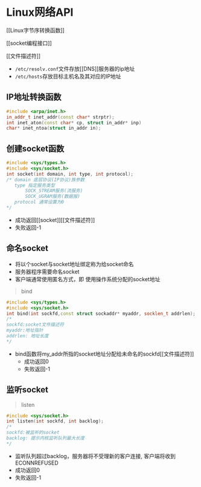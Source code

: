 # Linux网络API

[[Linux字节序转换函数]]

[[socket编程接口]]

[[文件描述符]]

- `/etc/resolv.conf`文件存放[[DNS]]服务器的ip地址
- `/etc/hosts`存放目标主机名及其对应的IP地址

## IP地址转换函数

```c++
#include <arpa/inet.h>
in_addr_t inet_addr(const char* strptr);
int inet_aton(const char* cp, struct in_addr* inp)
char* inet_ntoa(struct in_addr in);
```
  
## 创建socket函数

```c++
#include <sys/types.h>
#include <sys/socket.h>
int socket(int domain, int type, int protocol);
/* domain 底层协议(IP协议)族参数
   type 指定服务类型
       SOCK_STREAM服务(流服务)
       SOCK_UGRAM服务(数据报)
   protocol 通常设置为0  
*/
```

  - 成功返回[[socket]][[文件描述符]]
  - 失败返回-1
  
## 命名socket

- 将以个socket与socket地址绑定称为给socket命名
- 服务器程序需要命名socket
- 客户端通常使用匿名方式，即 使用操作系统分配的socket地址

> bind

```c++
#include <sys/types.h>
#include <sys/socket.h>
int bind(int sockfd,const struct sockaddr* myaddr, socklen_t addrlen);
/*
sockfd:socket文件描述符
myaddr:地址指针
addrlen: 地址长度
*/
```
- bind函数将my_addr所指的socket地址分配给未命名的sockfd[[文件描述符]]
  - 成功返回0
  - 失败返回-1

## 监听socket

> listen

```c++
#include <sys/socket.h>
int listen(int sockfd, int backlog);
/*
sockfd:被监听的socket
backlog: 提示内核监听队列最大长度
*/
```

- 监听队列超过backlog，服务器将不受理新的客户连接, 客户端将收到ECONNREFUSED
- 成功返回0
- 失败返回-1
  